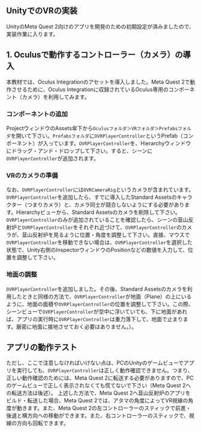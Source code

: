 ## UnityでのVRの実装
 UnityのMeta Quest 2向けのアプリを開発のための初期設定が済みましたので、実装作業に入ります。

## 1. Oculusで動作するコントローラー（カメラ）の導入
本教材では、Oculus Integrationのアセットを導入しました。Meta Quest 2で動作させるために、Oculus Integrationに収録されているOculus専用のコンポーネント（カメラ）を利用してみます。

### コンポーネントの追加
ProjectウィンドウのAssets傘下から`Oculusフォルダ＞VRフォルダ＞Prefabsフォルダ`を開いて下さい。`Prefabsフォルダ`に`OVRPlayerController`というPrefab（コンポーネント）が入っています。`OVRPlayerController`を、Hierarchyウィンドウにドラッグ・アンド・ドロップして下さい。すると、シーンに`OVRPlayerController`が追加されます。

### VRのカメラの準備
なお、`OVRPlayerController`には`OVRCameraRig`というカメラが含まれています。`OVRPlayerController`を追加したら、すでに導入したStandard Assetsのキャラクター（つまりカメラ）と、カメラ同士が競合しないようにする必要があります。Hierarchyビューから、Standard Assetsのカメラを削除して下さい。`OVRPlayerController`のみが追加されていることを確認したら、シーンの韮山反射炉と`OVRPlayerController`をそれぞれ近づけて、`OVRPlayerController`のカメラが、韮山反射炉を見るように位置・角度を調整して下さい。直接、マウスで`OVRPlayerController`を移動できない場合は、`OVRPlayerController`を選択した状態で、Unity右側のInspectorウィンドウのPositionなどの数値を入力して、位置を調整して下さい。

### 地面の調整
`OVRPlayerController`を追加しました。その後、Standard Assetsのカメラを利用したときと同様の方法で、`OVRPlayerController`が地面（Plane）の上にいるように、地面の面積や`OVRPlayerController`の位置を調整して下さい。この際、シーンビューで`OVRPlayerController`が空中に浮いていても、下に地面があれば、アプリの実行時に`OVRPlayerController`は重力落下して、地面で止まります。厳密に地面に接地させておく必要はありません。）。

## アプリの動作テスト
ただし、ここで注意しなければいけない点は、PCのUnityのゲームビューでアプリを実行しても、`OVRPlayerController`は正しく動作確認できません。つまり、正しい動作確認のためには、Meta Quest 2に転送する必要がありますので、PCのゲームビューで正しく表示されなくても慌てないで下さい（Meta Quest 2への転送方法は後述）。
上述した方法で、Meta Quest 2へ韮山反射炉のアプリをビルド・転送した場合、Meta Quest 2では、アタマの角度によってVR視線の角度が動きます。また、Meta Quest 2の左コントローラーのスティックで前進・後退と横方向への移動ができます。また、右コントローラーのスティックで、視線の方向も回転できます。
